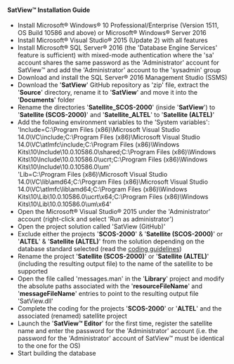 #### SatView™ Installation Guide<br />
- Install Microsoft® Windows® 10 Professional/Enterprise (Version 1511, OS Build 10586 and above) or Microsoft® Windows® Server 2016
- Install Microsoft® Visual Studio® 2015 (Update 2) with all features
- Install Microsoft® SQL Server® 2016 (the 'Database Engine Services' feature is sufficient) with mixed-mode authentication where the 'sa' account shares the same password as the 'Administrator' account for SatView™ and add the 'Administrator' account to the 'sysadmin' group
- Download and install the SQL Server® 2016 Management Studio (SSMS)
- Download the '**SatView**' GitHub repository as 'zip' file, extract the '**Source**' directory, rename it to '**SatView**' and move it into the '**Documents**' folder
- Rename the directories '**Satellite_SCOS-2000**' (inside '**SatView**') to '**Satellite (SCOS-2000)**' and '**Satellite_ALTEL**' to '**Satellite (ALTEL)**'
- Add the following environment variables to the 'System variables':<br />
'Include=C:\Program Files (x86)\Microsoft Visual Studio 14.0\VC\include;C:\Program Files (x86)\Microsoft Visual Studio 14.0\VC\atlmfc\include;C:\Program Files (x86)\Windows Kits\10\Include\10.0.10586.0\shared;C:\Program Files (x86)\Windows Kits\10\Include\10.0.10586.0\ucrt;C:\Program Files (x86)\Windows Kits\10\Include\10.0.10586.0\um'<br />
'Lib=C:\Program Files (x86)\Microsoft Visual Studio 14.0\VC\lib\amd64;C:\Program Files (x86)\Microsoft Visual Studio 14.0\VC\atlmfc\lib\amd64;C:\Program Files (x86)\Windows Kits\10\Lib\10.0.10586.0\ucrt\x64;C:\Program Files (x86)\Windows Kits\10\Lib\10.0.10586.0\um\x64'
- Open the Microsoft® Visual Studio® 2015 under the 'Administrator' account (right-click and select 'Run as administrator')
- Open the project solution called 'SatView (GitHub)'
- Exclude either the projects '**SCOS-2000**' & '**Satellite (SCOS-2000)**' or '**ALTEL**' & '**Satellite (ALTEL)**' from the solution  depending on the database standard selected (read the [coding guidelines](Coding.md))
- Rename the project '**Satellite (SCOS-2000)**' or '**Satellite (ALTEL)**' (including the resulting output file) to the name of the satellite to be supported
- Open the file called 'messages.man' in the '**Library**' project and modify the absolute paths associated with the '**resourceFileName**' and '**messageFileName**' entries to point to the resulting output file 'SatView.dll'
- Complete the coding for the projects '**SCOS-2000**' or '**ALTEL**' and the associated (renamed) satellite project
- Launch the '**SatView™ Editor**' for the first time, register the satellite name and enter the password for the 'Administrator' account (i.e. the password for the 'Administrator' account of SatView™ must be identical to the one for the OS)
- Start building the database
